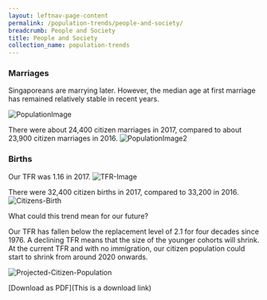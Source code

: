 ```yaml
---
layout: leftnav-page-content
permalink: /population-trends/people-and-society/
breadcrumb: People and Society
title: People and Society
collection_name: population-trends
---
```


### **Marriages**

Singaporeans are marrying later. However, the median age at first marriage has remained relatively stable in recent years.

![PopulationImage](https://github.com/isomerpages/isomerpages-stratgroup/raw/master/images/population-trends/Screenshot%202019-01-07%20at%2011.12.01%20AM.png)

There were about 24,400 citizen marriages in 2017, compared to about 23,900 citizen marriages in 2016.
![PopulationImage2](https://github.com/isomerpages/isomerpages-stratgroup/raw/master/images/population-trends/Screenshot%202019-01-07%20at%2011.17.31%20AM.png)  


### **Births**

Our TFR was 1.16 in 2017.
![TFR-Image](https://github.com/isomerpages/isomerpages-stratgroup/raw/master/images/population-trends/Screenshot%202019-01-07%20at%2011.32.23%20AM.png)

There were 32,400 citizen births in 2017, compared to 33,200 in 2016.
![Citizens-Birth](https://github.com/isomerpages/isomerpages-stratgroup/raw/master/images/population-trends/Screenshot%202019-01-07%20at%2011.37.53%20AM.png)

What could this trend mean for our future?  

Our TFR has fallen below the replacement level of 2.1 for four decades since 1976. A declining TFR means that the size of the younger cohorts will shrink. At the current TFR and with no immigration, our citizen population could start to shrink from around 2020 onwards.

![Projected-Citizen-Population](https://github.com/isomerpages/isomerpages-stratgroup/raw/master/images/population-trends/Screenshot%202019-01-07%20at%2011.40.38%20AM.png)

[Download as PDF](This is a download link)
